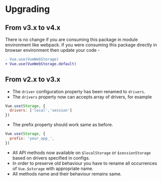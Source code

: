 # Upgrading

## From v3.x to v4.x
There is no change if you are consuming this package in module environment like webpack.
If you were consuming this package directly in browser environment then update your code -
```diff
- Vue.use(VueWebStorage)
+ Vue.use(VueWebStorage.default)
```

## From v2.x to v3.x
* The `driver` configuration property has been renamed to `drivers`.
* The `drivers` property now can accepts array of drivers, for example
```js
Vue.use(Storage, {
  drivers: ['local','session']
})
```
* The prefix property should work same as before.
```js
Vue.use(Storage, {
  prefix: 'your_app_',
})
```
* All API methods now available on `$localStorage` or `$sessionStorage` based on drivers specified in configs.
* In order to preserve old behaviour you have to rename all occurrences of `Vue.$storage` with appropriate name.
* All methods name and their behaviour remains same.
